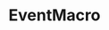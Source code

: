 ---
layout: home
sidebar: false

title: EventMacro
titleTemplate: 事件宏

hero:
  name: EventMacro
  text: 事件宏MOD
  tagline: 在触发某些Minecraft游戏事件后，自动执行设定脚本动作的懒人MOD 
  image:
    src: logo.png
    alt: EventMacro
  actions:
    - theme: brand
      text: 安装说明 ->
      link: /guide/install
    - theme: alt
      text: 使用指南
      link: /guide/introduction
    - theme: alt
      text: 常见问题
      link: /guide/qa
    

features:
  - title: 支持的游戏版本
    details: 支持1.16-1.19所有fabric版本（最新）/ 后续会跟进forge版本。
  - title: 支持脚本热加载
    details: 无需关闭游戏，甚至退出世界，实时编写宏，快速查看宏脚本效果。
  - title: 支持扩展与联动
    details: 可以兼容大部分MOD例如Baritone自动挖矿，Wurst等实现更多功能！
---